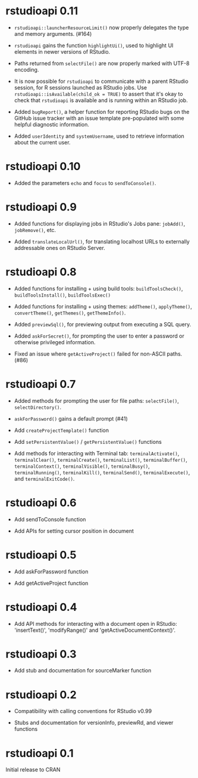 
# rstudioapi 0.11

* `rstudioapi::launcherResourceLimit()` now properly delegates the type
  and memory arguments. (#164)

* `rstudioapi` gains the function `highlightUi()`, used to highlight UI
  elements in newer versions of RStudio.
  
* Paths returned from `selectFile()` are now properly marked with
  UTF-8 encoding.

* It is now possible for `rstudioapi` to communicate with a parent RStudio
  session, for R sessions launched as RStudio jobs. Use
  `rstudioapi::isAvailable(child_ok = TRUE)` to assert that it's okay to check
  that `rstudioapi` is available and is running within an RStudio job.

* Added `bugReport()`, a helper function for reporting RStudio bugs
  on the GitHub issue tracker with an issue template pre-populated
  with some helpful diagnostic information.

* Added `userIdentity` and `systemUsername`, used to retrieve information about
  the current user.

# rstudioapi 0.10

* Added the parameters `echo` and `focus` to `sendToConsole()`.

# rstudioapi 0.9

* Added functions for displaying jobs in RStudio's Jobs pane: `jobAdd()`, `jobRemove()`, etc.

* Added `translateLocalUrl()`, for translating localhost URLs to externally addressable ones on RStudio Server.

# rstudioapi 0.8

* Added functions for installing + using build tools:
  `buildToolsCheck()`, `buildToolsInstall()`, `buildToolsExec()`
  
* Added functions for installing + using themes: `addTheme()`, `applyTheme()`,
  `convertTheme()`, `getThemes()`, `getThemeInfo()`.

* Added `previewSql()`, for previewing output from executing a SQL query.

* Added `askForSecret()`, for prompting the user to enter a password or otherwise privileged information.

* Fixed an issue where `getActiveProject()` failed for non-ASCII paths. (#86)

# rstudioapi 0.7

* Added methods for prompting the user for file paths: `selectFile()`,
  `selectDirectory()`.

* `askForPassword()` gains a default prompt (#41)

* Add `createProjectTemplate()` function

* Add `setPersistentValue()` / `getPersistentValue()` functions

* Add methods for interacting with Terminal tab:
  `terminalActivate()`, `terminalClear()`, `terminalCreate()`, `terminalList()`,
  `terminalBuffer()`, `terminalContext()`, `terminalVisible()`, `terminalBusy()`,
  `terminalRunning()`, `terminalKill()`, `terminalSend()`, `terminalExecute()`,
  and `terminalExitCode()`.

# rstudioapi 0.6

* Add sendToConsole function

* Add APIs for setting cursor position in document

# rstudioapi 0.5

* Add askForPassword function

* Add getActiveProject function

# rstudioapi 0.4

* Add API methods for interacting with a document open in RStudio: 'insertText()', 'modifyRange()' and 'getActiveDocumentContext()'.

# rstudioapi 0.3

* Add stub and documentation for sourceMarker function

# rstudioapi 0.2

* Compatibility with calling conventions for RStudio v0.99

* Stubs and documentation for versionInfo, previewRd, and viewer functions

# rstudioapi 0.1

Initial release to CRAN

